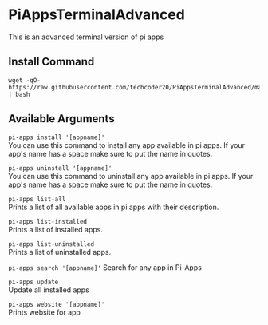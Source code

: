 # PiAppsTerminalAdvanced
This is an advanced terminal version of pi apps

## Install Command
```
wget -qO- https://raw.githubusercontent.com/techcoder20/PiAppsTerminalAdvanced/main/install.sh | bash
```

## Available Arguments

`pi-apps install '[appname]'`  
You can use this command to install any app available in pi apps. If your app's name has a space make sure to put the name in quotes.  

`pi-apps uninstall '[appname]'`  
You can use this command to uninstall any app available in pi apps. If your app's name has a space make sure to put the name in quotes.  

`pi-apps list-all`  
Prints a list of all available apps in pi apps with their description.  

`pi-apps list-installed`  
Prints a list of installed apps.  

`pi-apps list-uninstalled`  
Prints a list of uninstalled apps.  

`pi-apps search '[appname]'`
Search for any app in Pi-Apps

`pi-apps update`  
Update all installed apps

`pi-apps website '[appname]'`  
Prints website for app
